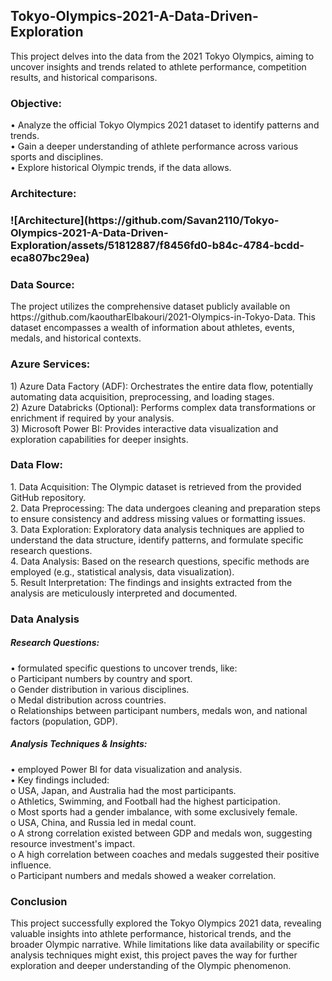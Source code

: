 ## Tokyo-Olympics-2021-A-Data-Driven-Exploration

This project delves into the data from the 2021 Tokyo Olympics, aiming to uncover insights and trends related to athlete performance, competition results, and historical comparisons.

<h3>Objective:</h3>
•	Analyze the official Tokyo Olympics 2021 dataset to identify patterns and trends.<br>
•	Gain a deeper understanding of athlete performance across various sports and disciplines.<br>
•	Explore historical Olympic trends, if the data allows.<br>

<h3>Architecture:<h3>
    ![Architecture](https://github.com/Savan2110/Tokyo-Olympics-2021-A-Data-Driven-Exploration/assets/51812887/f8456fd0-b84c-4784-bcdd-eca807bc29ea)

    
<h3>Data Source:</h3>
The project utilizes the comprehensive dataset publicly available on https://github.com/kaoutharElbakouri/2021-Olympics-in-Tokyo-Data. This dataset encompasses a wealth of information about athletes, events, medals, and historical contexts.

<h3>Azure Services:</h3>
1)	Azure Data Factory (ADF): Orchestrates the entire data flow, potentially automating data acquisition, preprocessing, and loading stages.<br>
2)	Azure Databricks (Optional): Performs complex data transformations or enrichment if required by your analysis.<br>
3)	Microsoft Power BI: Provides interactive data visualization and exploration capabilities for deeper insights.<br>

<h3>Data Flow:</h3>
1.	Data Acquisition: The Olympic dataset is retrieved from the provided GitHub repository.<br>
2.	Data Preprocessing: The data undergoes cleaning and preparation steps to ensure consistency and address missing values or formatting issues.<br>
3.	Data Exploration: Exploratory data analysis techniques are applied to understand the data structure, identify patterns, and formulate specific research questions.<br>
4.	Data Analysis: Based on the research questions, specific methods are employed (e.g., statistical analysis, data visualization).<br>
5.	Result Interpretation: The findings and insights extracted from the analysis are meticulously interpreted and documented.<br>

<h3>Data Analysis</h3>
<h5>Research Questions:</h5>
   • formulated specific questions to uncover trends, like:<br>
      o	Participant numbers by country and sport.<br>
      o	Gender distribution in various disciplines.<br>
      o	Medal distribution across countries.<br>
      o	Relationships between participant numbers, medals won, and national factors (population, GDP).

<h5>Analysis Techniques & Insights:</h5>
    • employed Power BI for data visualization and analysis.<br>
    • Key findings included: <br>
       o	USA, Japan, and Australia had the most participants.<br>
       o	Athletics, Swimming, and Football had the highest participation.<br>
       o	Most sports had a gender imbalance, with some exclusively female.<br>
       o	USA, China, and Russia led in medal count.<br>
       o	A strong correlation existed between GDP and medals won, suggesting resource investment's impact.<br>
       o	A high correlation between coaches and medals suggested their positive influence.<br>
       o	Participant numbers and medals showed a weaker correlation.<br>

<h3>Conclusion</h3>
This project successfully explored the Tokyo Olympics 2021 data, revealing valuable insights into athlete performance, historical trends, and the broader Olympic narrative. While limitations like data availability or specific analysis techniques might exist, this project paves the way for further exploration and deeper understanding of the Olympic phenomenon.
